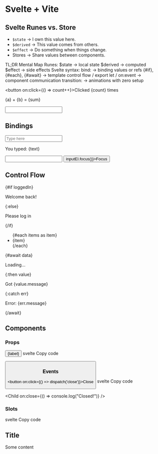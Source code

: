 # Svelte + Vite

## Svelte Runes vs. Store
* `$state` → I own this value here.
* `$derived` → This value comes from others.
* `$effect` → Do something when things change.
* Stores → Share values between components.

TL;DR Mental Map
Runes:
$state → local state
$derived → computed
$effect → side effects
Svelte syntax:
bind: → binding values or refs
{#if}, {#each}, {#await} → template control flow
<slot> / export let / on:event → component communication
transition: → animations with zero setup

<script>
  let count = $state(0);
</script>

<button on:click={() => count++}>Clicked {count} times</button>

<script>
  let a = $state(2);
  let b = $state(3);
  const sum = $derived(a + b);
</script>

<p>{a} + {b} = {sum}</p>



<script>
  let name = $state('Oskar');
  $effect(() => {
    console.log('Name changed:', name);
    localStorage.setItem('name', name);
  });
</script>

<input bind:value={name} />

## Bindings

<script> let text = $state(''); </script>
<input bind:value={text} placeholder="Type here" />
<p>You typed: {text}</p>

<script> let inputEl; </script>
<input bind:this={inputEl}>
<button on:click={() => inputEl.focus()}>Focus</button>


## Control Flow
<script> let loggedIn = $state(false); </script>
{#if loggedIn}
  <p>Welcome back!</p>
{:else}
  <p>Please log in</p>
{/if}

<script>
  let items = $state(['milk','bread','eggs']);
</script>
<ul>
  {#each items as item}
    <li>{item}</li>
  {/each}
</ul>

<script>
  let data = $state(fetch('/api/data').then(r => r.json()));
</script>
{#await data}
  <p>Loading…</p>
{:then value}
  <p>Got {value.message}</p>
{:catch err}
  <p>Error: {err.message}</p>
{/await}


## Components
### Props
<!-- Button.svelte -->
<script> export let label = "Click"; </script>
<button>{label}</button>
svelte
Copy code
<!-- App.svelte -->
<script> import Button from './Button.svelte'; </script>
<Button label="Save" />

### Events

<!-- Child.svelte -->
<script>
  import { createEventDispatcher } from 'svelte';
  const dispatch = createEventDispatcher();
</script>
<button on:click={() => dispatch('close')}>Close</button>
svelte
Copy code
<!-- Parent.svelte -->
<Child on:close={() => console.log("Closed!")} />

### Slots

<!-- Card.svelte -->
<div class="card">
  <slot name="header" />
  <slot />  <!-- default slot -->
</div>
svelte
Copy code
<!-- App.svelte -->
<Card>
  <h2 slot="header">Title</h2>
  <p>Some content</p>
</Card>

